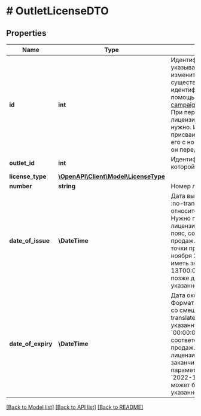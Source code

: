 # # OutletLicenseDTO

## Properties

Name | Type | Description | Notes
------------ | ------------- | ------------- | -------------
**id** | **int** | Идентификатор лицензии.  Параметр указывается, только если нужно изменить информацию о существующей лицензии. Ее идентификатор можно узнать с помощью запроса [GET campaigns/{campaignId}/outlets/licenses](../../reference/outlets/getOutletLicenses.md). При передаче информации о новой лицензии указывать идентификатор не нужно.  Идентификатор лицензии присваивается Маркетом. Не путайте его с номером, указанным на лицензии: он передается в параметре &#x60;number&#x60;. | [optional]
**outlet_id** | **int** | Идентификатор точки продаж, для которой действительна лицензия. |
**license_type** | [**\OpenAPI\Client\Model\LicenseType**](LicenseType.md) |  |
**number** | **string** | Номер лицензии. |
**date_of_issue** | **\DateTime** | Дата выдачи лицензии.  Формат даты: :no-translate[ISO 8601] со смещением относительно :no-translate[UTC]. Нужно передать дату, указанную на лицензии, время &#x60;00:00:00&#x60; и часовой пояс, соответствующий региону точки продаж. Например, если лицензия для точки продаж в Москве выдана 13 ноября 2017 года, то параметр должен иметь значение &#x60;2017-11-13T00:00:00+03:00&#x60;.  Не может быть позже даты окончания срока действия, указанной в параметре &#x60;dateOfExpiry&#x60;. |
**date_of_expiry** | **\DateTime** | Дата окончания действия лицензии.  Формат даты: :no-translate[ISO 8601] со смещением относительно :no-translate[UTC]. Нужно передать дату, указанную на лицензии, время &#x60;00:00:00&#x60; и часовой пояс, соответствующий региону точки продаж. Например, если действие лицензии для точки продаж в Москве заканчивается 20 ноября 2022 года, то параметр должен иметь значение &#x60;2022-11-20T00:00:00+03:00&#x60;.  Не может быть раньше даты выдачи, указанной в параметре &#x60;dateOfIssue&#x60;. |

[[Back to Model list]](../../README.md#models) [[Back to API list]](../../README.md#endpoints) [[Back to README]](../../README.md)
